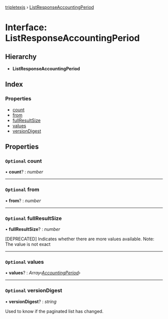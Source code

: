 [tripletexjs](../README.md) › [ListResponseAccountingPeriod](listresponseaccountingperiod.md)

# Interface: ListResponseAccountingPeriod

## Hierarchy

* **ListResponseAccountingPeriod**

## Index

### Properties

* [count](listresponseaccountingperiod.md#optional-count)
* [from](listresponseaccountingperiod.md#optional-from)
* [fullResultSize](listresponseaccountingperiod.md#optional-fullresultsize)
* [values](listresponseaccountingperiod.md#optional-values)
* [versionDigest](listresponseaccountingperiod.md#optional-versiondigest)

## Properties

### `Optional` count

• **count**? : *number*

___

### `Optional` from

• **from**? : *number*

___

### `Optional` fullResultSize

• **fullResultSize**? : *number*

[DEPRECATED] Indicates whether there are more values available. Note: The value is not exact

___

### `Optional` values

• **values**? : *Array‹[AccountingPeriod](accountingperiod.md)›*

___

### `Optional` versionDigest

• **versionDigest**? : *string*

Used to know if the paginated list has changed.
